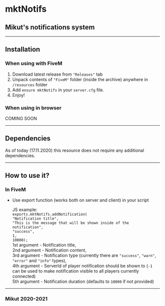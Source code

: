 # mktNotifs

## Mikut's notifications system

---

## Installation

### When using with FiveM

1. Download latest release from `"Releases"` tab
2. Unpack contents of `"FiveM"` folder (inside the archive) anywhere in `/resources` folder
3. Add `ensure mktNotifs` in your `server.cfg` file.
4. Enjoy!

### When using in browser

COMING SOON

---

## Dependencies

As of today (17.11.2020) this resource does not require any additional dependencies.

---

## How to use it?

### In FiveM

- Use export function (works both on server and client) in your script  
  
    JS example:  
    ```exports.mktNotifs.addNotification(```  
    ```"Notification title",```  
    ```"This is the message that will be shown inside of the notification",```  
    ```"success",```  
    ```1,```  
    ```10000);```  
    1st argument - Notification title,  
    2nd argument - Notification content,  
    3rd argument - Notification type (currently there are `"success"`, `"warn"`, `"error"` and `"info"` types),  
    4th argument - ServerId of player notification should be shown to (`-1` can be used to make notification visible to all players currently connected)  
    5th argument - Notification duration (defaults to `10000` if not provided)

---

### Mikut 2020-2021
